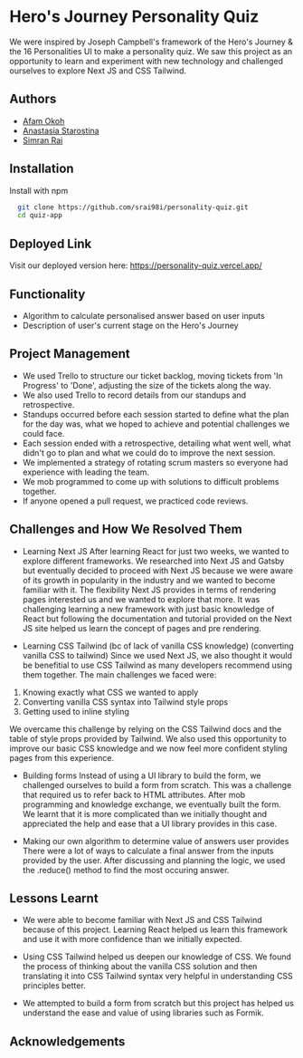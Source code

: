 # Hero's Journey Personality Quiz

We were inspired by Joseph Campbell's framework of the Hero's Journey & the 16 Personalities UI to make a personality quiz. We saw this project as an opportunity to learn and experiment with new technology and challenged ourselves to explore Next JS and CSS Tailwind.

## Authors

- [Afam Okoh](https://www.github.com/afam-io)
- [Anastasia Starostina](https://www.github.com/anastasia-starostina)
- [Simran Rai](https://www.github.com/srai98i)


## Installation

Install with npm

```bash
  git clone https://github.com/srai98i/personality-quiz.git
  cd quiz-app
```
    
## Deployed Link

Visit our deployed version here: https://personality-quiz.vercel.app/


## Functionality

- Algorithm to calculate personalised answer based on user inputs
- Description of user's current stage on the Hero's Journey



## Project Management

- We used Trello to structure our ticket backlog, moving tickets from 'In Progress' to 'Done', adjusting the size of the tickets along the way.
- We also used Trello to record details from our standups and retrospective. 
- Standups occurred before each session started to define what the plan for the day was, what we hoped to achieve and potential challenges we could face.
- Each session ended with a retrospective, detailing what went well, what didn't go to plan and what we could do to improve the next session.
- We implemented a strategy of rotating scrum masters so everyone had experience with leading the team.
- We mob programmed to come up with solutions to difficult problems together.
- If anyone opened a pull request, we practiced code reviews. 
## Challenges and How We Resolved Them 

- Learning Next JS
After learning React for just two weeks, we wanted to explore different frameworks. We researched into Next JS and Gatsby but eventually decided to proceed with Next JS because we were aware of its growth in popularity in the industry and we wanted to become familiar with it. The flexibility Next JS provides in terms of rendering pages interested us and we wanted to explore that more. It was challenging learning a new framework with just basic knowledge of React but following the documentation and tutorial provided on the Next JS site helped us learn the concept of pages and pre rendering. 


- Learning CSS Tailwind (bc of lack of vanilla CSS knowledge) (converting vanilla CSS to tailwind)
Since we used Next JS, we also thought it would be benefitial to use CSS Tailwind as many developers recommend using them together. The main challenges we faced were:
1. Knowing exactly what CSS we wanted to apply 
2. Converting vanilla CSS syntax into Tailwind style props 
3. Getting used to inline styling

We overcame this challenge by relying on the CSS Tailwind docs and the table of style props provided by Tailwind. We also used this opportunity to improve our basic CSS knowledge and we now feel more confident styling pages from this experience. 

- Building forms
Instead of using a UI library to build the form, we challenged ourselves to build a form from scratch. This was a challenge that required us to refer back to HTML attributes. After mob programming and knowledge exchange, we eventually built the form. We learnt that it is more complicated than we initially thought and appreciated the help and ease that a UI library provides in this case. 

- Making our own algorithm to determine value of answers user provides
There were a lot of ways to calculate a final answer from the inputs provided by the user. After discussing and planning the logic, we used the .reduce() method to find the most occuring answer. 




## Lessons Learnt

- We were able to become familiar with Next JS and CSS Tailwind because of this project. Learning React helped us learn this framework and use it with more confidence than we initially expected.

- Using CSS Tailwind helped us deepen our knowledge of CSS. We found the process of thinking about the vanilla CSS solution and then translating it into CSS Tailwind syntax very helpful in understanding CSS principles better.

- We attempted to build a form from scratch but this project has helped us understand the ease and value of using libraries such as Formik. 


## Acknowledgements



